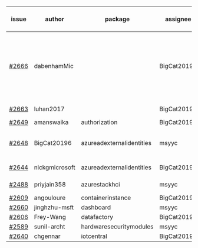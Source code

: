 | issue | author | package | assignee | bot advice | created date of issue | target release date | date from target |
| ------ | ------ | ------ | ------ | ------ | ------ | ------ | :-----: |
| [#2666](https://github.com/Azure/sdk-release-request/issues/2666) | dabenhamMic |   | BigCat20196 | failed to modify the body of the new issue. Please modify manually | 04-07 | 04-21 |   |
| [#2663](https://github.com/Azure/sdk-release-request/issues/2663) | luhan2017 |   | BigCat20196 | auto reply failed!  <br> | 04-07 | 04-21 |   |
| [#2649](https://github.com/Azure/sdk-release-request/issues/2649) | amanswaika | authorization | BigCat20196 |   | 04-01 | 04-11 |   |
| [#2648](https://github.com/Azure/sdk-release-request/issues/2648) | BigCat20196 | azureadexternalidentities | msyyc | duplicated issue  <br>auto reply failed!  <br> | 04-01 | 04-18 |   |
| [#2644](https://github.com/Azure/sdk-release-request/issues/2644) | nickgmicrosoft | azureadexternalidentities | BigCat20196 | duplicated issue  <br>  | 03-31 | 04-04 |   |
| [#2488](https://github.com/Azure/sdk-release-request/issues/2488) | priyjain358 | azurestackhci | msyyc |   release date < 2 ! <br> | 02-25 | 04-07 | 0 |
| [#2609](https://github.com/Azure/sdk-release-request/issues/2609) | angouloure | containerinstance | BigCat20196 |   | 03-24 | 04-14 |   |
| [#2660](https://github.com/Azure/sdk-release-request/issues/2660) | jinghzhu-msft | dashboard | msyyc |   | 04-07 | 04-12 |   |
| [#2606](https://github.com/Azure/sdk-release-request/issues/2606) | Frey-Wang | datafactory | BigCat20196 |   | 03-24 | 04-04 |   |
| [#2589](https://github.com/Azure/sdk-release-request/issues/2589) | sunil-archt | hardwaresecuritymodules | msyyc |   | 03-21 | 05-02 |   |
| [#2640](https://github.com/Azure/sdk-release-request/issues/2640) | chgennar | iotcentral | BigCat20196 |   | 03-30 | 04-13 |   |
